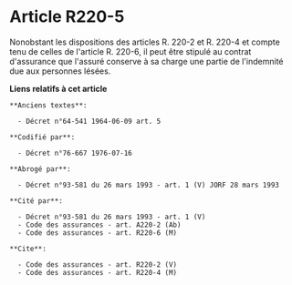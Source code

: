 # Article R220-5

Nonobstant les dispositions des articles R. 220-2 et R. 220-4 et compte tenu de celles de l'article R. 220-6, il peut être
stipulé au contrat d'assurance que l'assuré conserve à sa charge une partie de l'indemnité due aux personnes lésées.

**Liens relatifs à cet article**

	**Anciens textes**:

	  - Décret n°64-541 1964-06-09 art. 5

	**Codifié par**:

	  - Décret n°76-667 1976-07-16

	**Abrogé par**:

	  - Décret n°93-581 du 26 mars 1993 - art. 1 (V) JORF 28 mars 1993

	**Cité par**:

	  - Décret n°93-581 du 26 mars 1993 - art. 1 (V)
	  - Code des assurances - art. A220-2 (Ab)
	  - Code des assurances - art. R220-6 (M)

	**Cite**:

	  - Code des assurances - art. R220-2 (V)
	  - Code des assurances - art. R220-4 (M)
